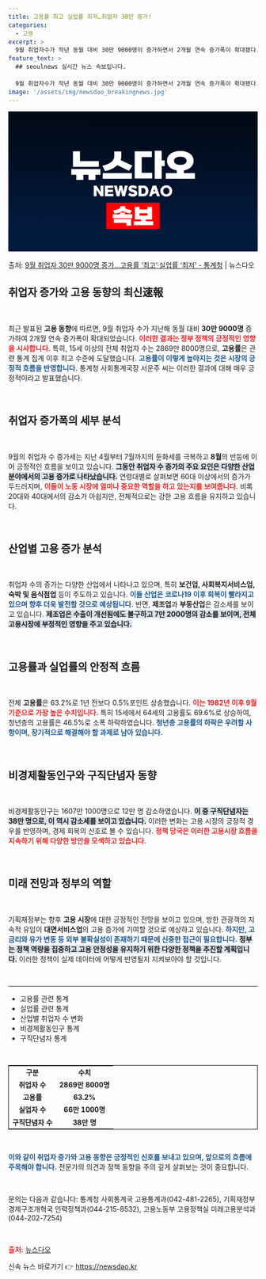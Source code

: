 ```yaml
---
title: 고용률 최고 실업률 최저…취업자 30만 증가!
categories:
  - 고용
excerpt: >
  9월 취업자수가 작년 동월 대비 30만 9000명이 증가하면서 2개월 연속 증가폭이 확대됐다. 같은달 기준 …
feature_text: >
  ## seoulnews 실시간 뉴스 속보입니다.

  9월 취업자수가 작년 동월 대비 30만 9000명이 증가하면서 2개월 연속 증가폭이 확대됐다. 같은달 기준 …
image: '/assets/img/newsdao_breakingnews.jpg'
---
```


![뉴스다오 속보](/assets/img/newsdao_breakingnews.jpg)

<p>출처: <a href="https://newsdao.kr/2165" rel="dofollow">9월 취업자 30만 9000명 증가…고용률 ‘최고’·실업률 ‘최저’ - 통계청</a> | 뉴스다오</p>

<h2 data-ke-size="size26">취업자 증가와 고용 동향의 최신速報</h2>

<p data-ke-size="size16">&nbsp;</p>

최근 발표된 **고용 동향**에 따르면, 9월 취업자 수가 지난해 동월 대비 **30만 9000명** 증가하여 2개월 연속 증가폭이 확대되었습니다. <b><span style="color: #ee2323;">이러한 결과는 정부 정책의 긍정적인 영향을 시사합니다.</span></b> 특히, 15세 이상의 전체 취업자 수는 2869만 8000명으로, **고용률**은 관련 통계 집계 이후 최고 수준에 도달했습니다. <b><span style="color: #1a5490;">고용률이 이렇게 높아지는 것은 시장의 긍정적 흐름을 반영합니다.</span></b> 통계청 사회통계국장 서운주 씨는 이러한 결과에 대해 매우 긍정적이라고 발표했습니다. 

<p data-ke-size="size16">&nbsp;</p>

<h2 data-ke-size="size26">취업자 증가폭의 세부 분석</h2>

<p data-ke-size="size16">&nbsp;</p>

9월의 취업자 수 증가세는 지난 4월부터 7월까지의 둔화세를 극복하고 **8월**의 반등에 이어 긍정적인 흐름을 보이고 있습니다. <b><span style="background-color: #21538527;">그동안 취업자 수 증가의 주요 요인은 다양한 산업 분야에서의 고용 증가로 나타났습니다.</span></b> 연령대별로 살펴보면 60대 이상에서의 증가가 두드러지며, <b><span style="color: #ee2323;">이들이 노동 시장에 얼마나 중요한 역할을 하고 있는지를 보여줍니다.</span></b> 비록 20대와 40대에서의 감소가 아쉽지만, 전체적으로는 강한 고용 흐름을 유지하고 있습니다. 

<p data-ke-size="size16">&nbsp;</p>

<h2 data-ke-size="size26">산업별 고용 증가 분석</h2>

<p data-ke-size="size16">&nbsp;</p>

취업자 수의 증가는 다양한 산업에서 나타나고 있으며, 특히 **보건업, 사회복지서비스업, 숙박 및 음식점업** 등이 주도하고 있습니다. <b><span style="color: #1a5490;">이들 산업은 코로나19 이후 회복이 빨라지고 있으며 향후 더욱 발전할 것으로 예상됩니다.</span></b> 반면, **제조업**과 **부동산업**은 감소세를 보이고 있습니다. <b><span style="background-color: #21538527;">제조업은 수출이 개선됨에도 불구하고 7만 2000명의 감소를 보이며, 전체 고용시장에 부정적인 영향을 주고 있습니다.</span></b>

<p data-ke-size="size16">&nbsp;</p>

<h2 data-ke-size="size26">고용률과 실업률의 안정적 흐름</h2>

<p data-ke-size="size16">&nbsp;</p>

전체 **고용률**은 63.2%로 1년 전보다 0.5%포인트 상승했습니다. <b><span style="color: #ee2323;">이는 1982년 이후 9월 기준으로 가장 높은 수치입니다.</span></b> 특히 15세에서 64세의 고용률도 69.6%로 상승하여, 청년층의 고용률은 46.5%로 소폭 하락하였습니다. <b><span style="color: #1a5490;">청년층 고용률의 하락은 우려할 사항이며, 장기적으로 해결해야 할 과제로 남아 있습니다.</span></b>

<p data-ke-size="size16">&nbsp;</p>

<h2 data-ke-size="size26">비경제활동인구와 구직단념자 동향</h2>

<p data-ke-size="size16">&nbsp;</p>

비경제활동인구는 1607만 1000명으로 12만 명 감소하였습니다. <b><span style="background-color: #21538527;">이 중 구직단념자는 38만 명으로, 이 역시 감소세를 보이고 있습니다.</span></b> 이러한 변화는 고용 시장의 긍정적 경우를 반영하며, 경제 회복의 신호로 볼 수 있습니다. <b><span style="color: #ee2323;">정책 당국은 이러한 고용시장 흐름을 지속하기 위해 다양한 방안을 모색하고 있습니다.</span></b>

<p data-ke-size="size16">&nbsp;</p>

<h2 data-ke-size="size26">미래 전망과 정부의 역할</h2>

<p data-ke-size="size16">&nbsp;</p>

기획재정부는 향후 **고용 시장**에 대한 긍정적인 전망을 보이고 있으며, 방한 관광객의 지속적 유입이 **대면서비스업**의 고용 증가에 기여할 것으로 예상하고 있습니다. <b><span style="color: #1a5490;">하지만, 고금리와 유가 변동 등 외부 불확실성이 존재하기 때문에 신중한 접근이 필요합니다.</span></b> <b><span style="background-color: #21538527;">정부는 정책 역량을 집중하고 고용 안정성을 유지하기 위한 다양한 정책을 추진할 계획입니다.</span></b> 이러한 정책이 실제 데이터에 어떻게 반영될지 지켜보아야 할 것입니다.

<p data-ke-size="size16">&nbsp;</p>

<hr>

<ul>
    <li>고용률 관련 통계</li>
    <li>실업률 관련 통계</li>
    <li>산업별 취업자 수 변화</li>
    <li>비경제활동인구 통계</li>
    <li>구직단념자 통계</li>
</ul>

<p data-ke-size="size16">&nbsp;</p>

<table style="width: 100%; border: 1px solid black; border-collapse: collapse;">
    <tr>
        <td style="text-align: center; height: 17px;"><b>구분</b></td>
        <td style="text-align: center; height: 17px;"><b>수치</b></td>
    </tr>
    <tr>
        <td style="text-align: center; height: 17px;"><b>취업자 수</b></td>
        <td style="text-align: center; height: 17px;"><b>2869만 8000명</b></td>
    </tr>
    <tr>
        <td style="text-align: center; height: 17px;"><b>고용률</b></td>
        <td style="text-align: center; height: 17px;"><b>63.2%</b></td>
    </tr>
    <tr>
        <td style="text-align: center; height: 17px;"><b>실업자 수</b></td>
        <td style="text-align: center; height: 17px;"><b>66만 1000명</b></td>
    </tr>
    <tr>
        <td style="text-align: center; height: 17px;"><b>구직단념자 수</b></td>
        <td style="text-align: center; height: 17px;"><b>38만 명</b></td>
    </tr>
</table>

<p data-ke-size="size16">&nbsp;</p>

<b><span style="color: #1a5490;">이와 같이 취업자 증가와 고용 동향은 긍정적인 신호를 보내고 있으며, 앞으로의 흐름에 주목해야 합니다.</span></b> 전문가의 의견과 정책 동향을 주의 깊게 살펴보는 것이 중요합니다. 

<p data-ke-size="size16">&nbsp;</p>

문의는 다음과 같습니다: 통계청 사회통계국 고용통계과(042-481-2265), 기획재정부 경제구조개혁국 인력정책과(044-215-8532), 고용노동부 고용정책실 미래고용분석과(044-202-7254)

<p data-ke-size="size16">&nbsp;</p>

<b><span style="color: #ee2323;">출처:</span></b> [뉴스다오](https://newsdao.kr/2165) 

신속 뉴스 바로가기 👉 <a href="https://newsdao.kr" rel="dofollow">https://newsdao.kr</a>


